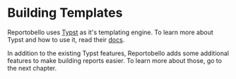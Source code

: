 # Building Templates

Reportobello uses [Typst](https://typst.app) as it's templating engine.
To learn more about Typst and how to use it, read their [docs](https://typst.app/docs/).

In addition to the existing Typst features, Reportobello adds some additional features to
make building reports easier. To learn more about those, go to the next chapter.

